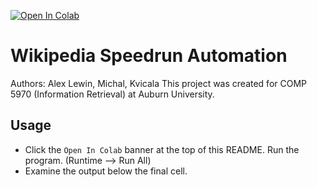 [![Open In Colab](https://colab.research.google.com/assets/colab-badge.svg)](https://colab.research.google.com/github/alexlwn123/WikipediaSpeedrun/blob/master/Info_Retrieval_Project.ipynb)
# Wikipedia Speedrun Automation

Authors: Alex Lewin, Michal, Kvicala
This project was created for COMP 5970 (Information Retrieval) at Auburn University.


Usage
----- 

- Click the `Open In Colab` banner at the top of this README. Run the program. (Runtime --> Run All)
- Examine the output below the final cell.

